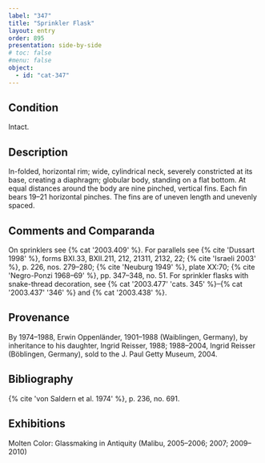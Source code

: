 ```yaml
---
label: "347"
title: "Sprinkler Flask"
layout: entry
order: 895
presentation: side-by-side
# toc: false
#menu: false 
object:
  - id: "cat-347"
---
```


## Condition

Intact.

## Description

In-folded, horizontal rim; wide, cylindrical neck, severely constricted at its base, creating a diaphragm; globular body, standing on a flat bottom. At equal distances around the body are nine pinched, vertical fins. Each fin bears 19–21 horizontal pinches. The fins are of uneven length and unevenly spaced.

## Comments and Comparanda

On sprinklers see {% cat '2003.409' %}. For parallels see {% cite 'Dussart 1998' %}, forms BXI.33, BXII.211, 212, 21311, 2132, 22; {% cite 'Israeli 2003' %}, p. 226, nos. 279–280; {% cite 'Neuburg 1949' %}, plate XX:70; {% cite 'Negro-Ponzi 1968–69' %}, pp. 347–348, no. 51. For sprinkler flasks with snake-thread decoration, see {% cat '2003.477' 'cats. 345' %}–{% cat '2003.437' '346' %} and {% cat '2003.438' %}.

## Provenance

By 1974–1988, Erwin Oppenländer, 1901–1988 (Waiblingen, Germany), by inheritance to his daughter, Ingrid Reisser, 1988; 1988–2004, Ingrid Reisser (Böblingen, Germany), sold to the J. Paul Getty Museum, 2004.

## Bibliography

{% cite 'von Saldern et al. 1974' %}, p. 236, no. 691.

## Exhibitions

Molten Color: Glassmaking in Antiquity (Malibu, 2005–2006; 2007; 2009–2010)